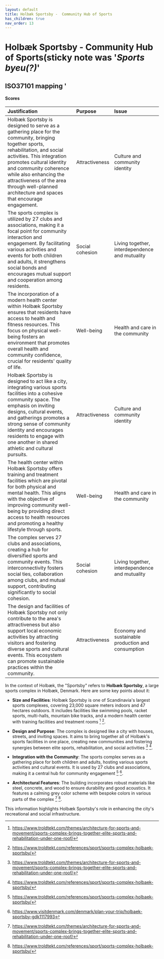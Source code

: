 ```yaml
---
layout: default
title: Holbæk Sportsby -  Community Hub of Sports
has_children: true
nav_order: 13
---
```




# Holbæk Sportsby -  Community Hub of Sports(sticky note was '_Sports byeu(?)_' 

## ISO37101 mapping '

#### Scores

| Justification                                                                                                                                                                                                                                                                                                                                 | Purpose         | Issue                                              |
|:----------------------------------------------------------------------------------------------------------------------------------------------------------------------------------------------------------------------------------------------------------------------------------------------------------------------------------------------|:----------------|:---------------------------------------------------|
| Holbæk Sportsby is designed to serve as a gathering place for the community, bringing together sports, rehabilitation, and social activities. This integration promotes cultural identity and community coherence while also enhancing the attractiveness of the area through well-planned architecture and spaces that encourage engagement. | Attractiveness  | Culture and community identity                     |
| The sports complex is utilized by 27 clubs and associations, making it a focal point for community interaction and engagement. By facilitating various activities and events for both children and adults, it strengthens social bonds and encourages mutual support and cooperation among residents.                                         | Social cohesion | Living together, interdependence and mutuality     |
| The incorporation of a modern health center within Holbæk Sportsby ensures that residents have access to health and fitness resources. This focus on physical well-being fosters an environment that promotes overall health and community confidence, crucial for residents' quality of life.                                                | Well-being      | Health and care in the community                   |
| Holbæk Sportsby is designed to act like a city, integrating various sports facilities into a cohesive community space. The emphasis on inviting designs, cultural events, and gatherings promotes a strong sense of community identity and encourages residents to engage with one another in shared athletic and cultural pursuits.          | Attractiveness  | Culture and community identity                     |
| The health center within Holbæk Sportsby offers training and treatment facilities which are pivotal for both physical and mental health. This aligns with the objective of improving community well-being by providing direct access to health resources and promoting a healthy lifestyle through sports.                                    | Well-being      | Health and care in the community                   |
| The complex serves 27 clubs and associations, creating a hub for diversified sports and community events. This interconnectivity fosters social ties, collaboration among clubs, and mutual support, contributing significantly to social cohesion.                                                                                           | Social cohesion | Living together, interdependence and mutuality     |
| The design and facilities of Holbæk Sportsby not only contribute to the area's attractiveness but also support local economic activities by attracting visitors and fostering diverse sports and cultural events. This ecosystem can promote sustainable practices within the community.                                                      | Attractiveness  | Economy and sustainable production and consumption |

In the context of Holbæk, the "Sportsby" refers to **Holbæk Sportsby**, a large sports complex in Holbæk, Denmark. Here are some key points about it:

- **Size and Facilities**: Holbæk Sportsby is one of Scandinavia's largest sports complexes, covering 23,000 square meters indoors and 47 hectares outdoors. It includes facilities like swimming pools, racket sports, multi-halls, mountain bike tracks, and a modern health center with training facilities and treatment rooms [^1] [^2].

- **Design and Purpose**: The complex is designed like a city with houses, streets, and inviting spaces. It aims to bring together all of Holbæk's sports facilities in one place, creating new communities and fostering synergies between elite sports, rehabilitation, and social activities [^1] [^2].

- **Integration with the Community**: The sports complex serves as a gathering place for both children and adults, hosting various sports activities and cultural events. It is used by 27 clubs and associations, making it a central hub for community engagement [^2] [^3].

- **Architectural Features**: The building incorporates robust materials like steel, concrete, and wood to ensure durability and good acoustics. It features a calming grey color scheme with bespoke colors in various parts of the complex [^1] [^2]. 

This information highlights Holbæk Sportsby's role in enhancing the city's recreational and social infrastructure.

[^1]: https://www.troldtekt.com/themes/architecture-for-sports-and-movement/sports-complex-brings-together-elite-sports-and-rehabilitation-under-one-roof/
[^2]: https://www.troldtekt.com/references/sport/sports-complex-holbaek-sportsby/
[^3]: https://www.visitdenmark.com/denmark/plan-your-trip/holbaek-sportsby-gdk1117993
